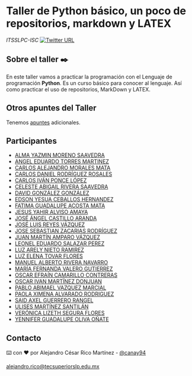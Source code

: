 # Taller de Python básico, un poco de repositorios, markdown y LATEX

_ITSSLPC-ISC_
[![Twitter URL](https://img.shields.io/twitter/url/https/twitter.com/bukotsunikki.svg?style=social&label=Follow%20%40canay94)](https://twitter.com/canay94)

## Sobre el taller ✒️

En este taller vamos a practicar la programación con el Lenguaje de programación **Python**. Es un curso básico
para conocer al lenguaje. Así como practicar el uso de repositorios, MarkDown y LATEX.



## Otros apuntes del Taller

Tenemos [apuntes](https://robo-tics-slp.net/ecuaciones) adicionales.




## Participantes 

- [ALMA YAZMIN MORENO SAAVEDRA]()
- [ANGEL EDUARDO TORRES MARTINEZ]()
- [CARLOS ALEJANDRO MORALES MATA](https://github.com/GlassDriver)
- [CARLOS DANIEL RODRÍGUEZ ROSALES]()
- [CARLOS IVÁN PONCE LÓPEZ]()
- [CELESTE ABIGAIL  RIVERA  SAAVEDRA]()
- [DAVID GONZÁLEZ GONZÁLEZ]()
- [EDSON YESUA CEBALLOS HERNANDEZ]()
- [FATIMA GUADALUPE ACOSTA MATA](https://github.com/Fatima129)
- [JESUS YAHIR ALVISO AMAYA]()
- [JOSÉ ÁNGEL CASTILLO ARANDA]()
- [JOSÉ LUIS REYES VÁZQUEZ]()
- [JOSE SEBASTIAN ZACARIAS RODRÍGUEZ]()
- [JUAN MARTÍN AMPARO VÁZQUEZ]()
- [LEONEL EDUARDO SALAZAR PEREZ]()
- [LUZ ARELY NIETO  RAMIREZ]()
- [LUZ ELENA TOVAR FLORES]()
- [MANUEL ALBERTO RIVERA NAVARRO]()
- [MARÍA FERNANDA VALERO GUTIERREZ]()
- [OSCAR EFRAÍN CAMARILLO CONTRERAS]()
- [OSCAR IVAN MARTÏNEZ DONJUAN](https://github.com/martinezoscarivan)
- [PABLO ABIMAEL VAZQUEZ MARCIAL]()
- [PAOLA XIMENA  ALVARADO  RODRIGUEZ]()
- [SAID AXEL GUERRERO RANGEL](https://github.com/AxelSaidGR)
- [ULISES MARTÍNEZ SANTILÁN ]()
- [VERÓNICA LIZETH SEGURA FLORES]()
- [YENNIFER GUADALUPE OLIVA OÑATE]()




## Contacto



⌨️ con ❤️ por Alejandro César Rico Martínez - [@canay94](https://twitter.com/canay94)

[alejandro.rico@tecsuperiorslp.edu.mx](mailto:alejandro.rico@tecsuperiorslp.edu.mx?subject=Saludos "Hi!")

